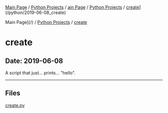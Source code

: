 [Main Page](/) / [Python Projects](/python) / [ain Page](/) / [Python Projects](/python) / [create](/python/2019-06-08_create)](/python/2019-06-08_create)

Main Page](/) / [Python Projects](/python) / [create](/python/2019-06-08_create)

# create

## Date: 2019-06-08

A script that just... prints... "hello".

-----

## Files

[create.py](create.py)